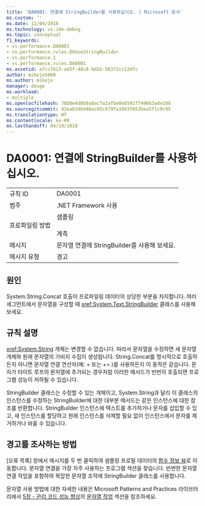 ```yaml
---
title: 'DA0001: 연결에 StringBuilder를 사용하십시오. | Microsoft 문서'
ms.custom: ''
ms.date: 11/04/2016
ms.technology: vs-ide-debug
ms.topic: conceptual
f1_keywords:
- vs.performance.DA0001
- vs.performance.rules.DAUseStringBuilder
- vs.performance.1
- vs.performance.rules.DA0001
ms.assetid: a7cc7613-ad5f-48c8-bd2b-56372cc12dfc
author: mikejo5000
ms.author: mikejo
manager: douge
ms.workload:
- multiple
ms.openlocfilehash: 78b8e4d8b0a8ac7a2afbe0eb501ff496b3ade188
ms.sourcegitcommit: 42ea834b446ac65c679fa1043f853bea5f1c9c95
ms.translationtype: HT
ms.contentlocale: ko-KR
ms.lasthandoff: 04/19/2018
---
```

# <a name="da0001-use-stringbuilder-for-concatenations"></a>DA0001: 연결에 StringBuilder를 사용하십시오.
|||  
|-|-|  
|규칙 ID|DA0001|  
|범주|.NET Framework 사용|  
|프로파일링 방법|샘플링<br /><br /> 계측|  
|메시지|문자열 연결에 StringBuilder를 사용해 보세요.|  
|메시지 유형|경고|  
  
## <a name="cause"></a>원인  
 System.String.Concat 호출이 프로파일링 데이터의 상당한 부분을 차지합니다. 여러 세그먼트에서 문자열을 구성할 때 <xref:System.Text.StringBuilder> 클래스를 사용해 보세요.  
  
## <a name="rule-description"></a>규칙 설명  
 <xref:System.String> 개체는 변경할 수 없습니다. 따라서 문자열을 수정하면 새 문자열 개체와 원래 문자열의 가비지 수집이 생성됩니다. String.Concat를 명시적으로 호출하든지 아니면 문자열 연결 연산자(예: + 또는 +=.)를 사용하든지 이 동작은 같습니다. 문자가 타이트 루프의 문자열에 추가되는 경우처럼 이러한 메서드가 빈번히 호출되면 프로그램 성능이 저하될 수 있습니다.  
  
 StringBuilder 클래스는 수정할 수 있는 개체이고, System.String과 달리 이 클래스의 인스턴스를 수정하는 StringBuilder에 대한 대부분 메서드는 같은 인스턴스에 대한 참조를 반환합니다. StringBuilder 인스턴스에 텍스트를 추가하거나 문자를 삽입할 수 있고, 새 인스턴스를 할당하고 원래 인스턴스를 삭제할 필요 없이 인스턴스에서 문자를 제거하거나 바꿀 수 있습니다.  
  
## <a name="how-to-investigate-a-warning"></a>경고를 조사하는 방법  
 [오류 목록] 창에서 메시지를 두 번 클릭하여 샘플링 프로필 데이터의 [함수 정보 뷰](../profiling/function-details-view.md)로 이동합니다. 문자열 연결을 가장 자주 사용하는 프로그램 섹션을 찾습니다. 빈번한 문자열 연결 작업을 포함하여 복잡한 문자열 조작에 StringBuilder 클래스를 사용합니다.  
  
 문자열 사용 방법에 대한 자세한 내용은 Microsoft Patterns and Practices 라이브러리에서 [5장 - 관리 코드 성능 향상](http://go.microsoft.com/fwlink/?LinkId=177817)의 [문자열 작업](http://go.microsoft.com/fwlink/?LinkId=177816) 섹션을 참조하세요.